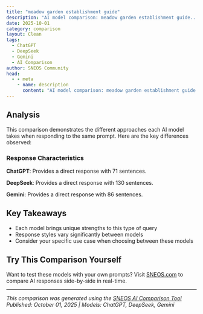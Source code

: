 ```yaml
---
title: "meadow garden establishment guide"
description: "AI model comparison: meadow garden establishment guide..."
date: 2025-10-01
category: comparison
layout: Clean
tags:
  - ChatGPT
  - DeepSeek
  - Gemini
  - AI Comparison
author: SNEOS Community
head:
  - - meta
    - name: description
      content: "AI model comparison: meadow garden establishment guide..."
---
```


<ChatComparison
  title="meadow garden establishment guide"
  prompt="meadow garden establishment guide"
  :responses='{
    "ChatGPT": "Certainly! Here\u0027s a comprehensive Meadow Garden Establishment Guide to help you create a beautiful, thriving meadow garden that supports biodiversity and adds natural beauty to your landscape.\n\n---\n\n## Meadow Garden Establishment Guide\n\n### 1. Planning Your Meadow Garden\n\n**a. Site Selection**  \n- Choose a sunny location (6\u002B hours of direct sunlight daily) for most wildflowers and grasses.  \n- Ensure good drainage; meadows don\u2019t thrive in standing water.  \n- Consider soil type: Meadows can grow in a variety of soils but often prefer well-drained, moderately fertile soil.\n\n**b. Size and Shape**  \n- Determine the area size based on your property and how much maintenance you are prepared to do.  \n- Natural, irregular shapes blend better with the environment.\n\n**c. Goals and Style**  \n- Decide if you want a formal, informal, native-only, or wildflower meadow.  \n- Consider pollinator support, wildlife habitat, cut flowers, or aesthetic appeal.\n\n---\n\n### 2. Site Preparation\n\n**a. Remove Existing Vegetation**  \n- Mow existing grass or vegetation low and remove clippings.  \n- For heavily vegetated sites, consider sheet mulching (black plastic or cardboard to kill vegetation).  \n- Alternately, herbicide treatment (glyphosate) can be used carefully to clear the site.\n\n**b. Soil Preparation**  \n- Test soil pH and fertility (optional but recommended).  \n- Soil disturbance should be minimal to preserve seedbank and microbes.  \n- Lightly till or rake soil surface to create a good seedbed.\n\n---\n\n### 3. Selecting Plants and Seeds\n\n**a. Choose Native Species**  \n- Native wildflowers and grasses adapted to your region perform best and support local wildlife.  \n- Mix of perennials and annuals for continual bloom.\n\n**b. Seed Mix Composition**  \n- Aim for a mix of 60-80% grasses and 20-40% wildflowers.  \n- Include species with staggered bloom times for season-long interest.\n\n**c. Purchase Quality Seed**  \n- Buy fresh seed from reputable suppliers.  \n- Verify purity and germination rates.\n\n---\n\n### 4. Seeding Your Meadow\n\n**a. Timing**  \n- Sow seeds in early spring or fall depending on your region\u2019s climate.\n\n**b. Seeding Rate**  \n- Follow seed supplier recommendations, typically 1-5 lbs per 1,000 sq. ft.\n\n**c. Seed Distribution**  \n- Mix seeds with sand or vermiculite for even distribution.  \n- Sow by hand or use a seed spreader.  \n\n**d. Covering Seeds**  \n- Lightly rake to cover seeds with 1/8 to 1/4 inch of soil.  \n- Avoid burying seeds too deep.\n\n**e. Rolling or Pressing**  \n- Use a roller or press the seedbed to ensure good seed-to-soil contact.\n\n---\n\n### 5. Maintenance During Establishment\n\n**a. Watering**  \n- Keep soil moist through germination (may need watering if dry).\n\n**b. Mowing**  \n- Mow to 4-6 inches before plants flower to reduce weeds in the first year.  \n- Remove clippings to prevent nutrient buildup and thatch.\n\n**c. Weed Control**  \n- Manually remove invasive or aggressive weeds.  \n- Avoid herbicides unless very targeted.\n\n---\n\n### 6. Long-Term Maintenance\n\n**a. Annual Mowing**  \n- Mow once annually in late fall or early spring to 4\u20136 inches to rejuvenate plants.\n\n**b. Weed Management**  \n- Remove invasive plants as they appear.\n\n**c. Overseeding**  \n- Every 3-5 years, overseed bare areas to maintain diversity.\n\n**d. Avoid Fertilization**  \n- Meadows thrive on low fertility soils; fertilization encourages grasses over wildflowers.\n\n---\n\n### 7. Additional Tips\n\n- **Wildlife Habitat:** Include plants that provide nectar, seeds, and shelter for pollinators and birds.  \n- **Paths:** Create walkways to enjoy the meadow without trampling plants.  \n- **Educational Signage:** Inform visitors about the importance of meadow habitats.\n\n---\n\nIf you provide your location or climate zone, I can help customize plant recommendations! Would you like that?\n\n---\n\nFeel free to ask if you want details on specific meadow seed mixes, native species lists, or any other aspect.",
    "DeepSeek": "Of course! Here is a comprehensive guide to establishing a beautiful and ecologically vibrant meadow garden, whether you\u0027re starting from lawn, a weedy patch, or bare soil.\n\n### **The Philosophy of a Meadow Garden**\nA meadow garden is a managed, naturalistic planting of primarily native grasses and flowering perennials (forbs). It\u2019s not a \u0022no-mow lawn\u0022 or a neglected patch of weeds. It\u2019s a dynamic, low-maintenance ecosystem that provides immense benefits:\n*   **Biodiversity:** Provides crucial habitat and food for pollinators, birds, and beneficial insects.\n*   **Water Conservation:** Deep roots reduce or eliminate the need for watering once established.\n*   **Low Maintenance:** No mowing, fertilizing, or chemical applications needed after the first year or two.\n*   **Beauty:** A living tapestry that changes with the seasons.\n\n---\n\n### **Step 1: Planning \u0026 Design**\n\n**1. Site Assessment:**\n*   **Sunlight:** This is the most critical factor. Most meadow plants require **full sun (6\u002B hours of direct sun)**.\n*   **Soil Type \u0026 Drainage:** Is your soil sandy (drains fast), clay (holds water), or loam (ideal)? Most meadow plants prefer well-drained soil. Observe how water behaves after a rain.\n*   **Size \u0026 Shape:** Start small if you\u0027re new. A 10\u0027 x 10\u0027 or 15\u0027 x 25\u0027 plot is manageable. Define the edges clearly.\n\n**2. Goal Setting:**\n*   **Aesthetic:** Do you want a soft, grassy look or a bold, flowery display?\n*   **Ecological:** Are you focused on butterflies, bees, or bird seed?\n*   **Functional:** Is it a buffer strip, a replacement for a hard-to-mow slope, or a focal point?\n\n**3. Plant Selection (The Fun Part!):**\nA successful meadow has a matrix of grasses that provide structure, and flowering perennials (forbs) that provide color and nectar.\n\n*   **Native Grasses (The Matrix):** These form the backbone.\n    *   ***Cool Season:*** Grow in spring/fall. (e.g., *Festuca spp.* - Fescues)\n    *   ***Warm Season:*** Grow in summer, excellent for heat/drought. (e.g., *Schizachyrium scoparium* - Little Bluestem, *Sporobolus heterolepis* - Prairie Dropseed, *Bouteloua gracilis* - Blue Grama)\n*   **Flowering Perennials - Forbs (The Color):** Choose a mix for blooms from spring to fall.\n    *   **Spring:** *Echinacea pallida* (Pale Purple Coneflower), *Baptisia australis* (Blue False Indigo), *Penstemon digitalis* (Beardtongue)\n    *   **Summer:** *Echinacea purpurea* (Purple Coneflower), *Monarda fistulosa* (Wild Bergamot), *Rudbeckia hirta* (Black-eyed Susan), *Asclepias tuberosa* (Butterfly Weed)\n    *   **Fall:** *Solidago spp.* (Goldenrod), *Symphyotrichum spp.* (Asters), *Helianthus spp.* (Sunflowers)\n*   **Regionality is Key!** Always choose plants native to your specific region. They are adapted to your climate and support local wildlife. **Consult your state\u0027s Native Plant Society or a local nursery specializing in natives.**\n\n---\n\n### **Step 2: Site Preparation (The Most Critical Step)**\n\nPoor preparation leads to a weedy, frustrating mess. **This cannot be overstated.**\n\n**Method A: Smothering / Solarization (No-Till, Organic)**\n*   **Best for:** Converting lawn or a weedy area.\n*   **Process:**\n    1.  Mow or cut the existing vegetation as short as possible.\n    2.  **Wet the area thoroughly.**\n    3.  Cover it with an opaque barrier: overlapping cardboard or 6-10 sheets of newspaper. Eliminate all light.\n    4.  Cover the cardboard/newspaper with a 3-6 inch layer of weed-free mulch (e.g., shredded wood, leaves, straw).\n*   **Timeline:** Start in spring for a fall planting, or in fall for a spring planting. This process takes **3-6 months** to kill the existing vegetation and its seeds.\n\n**Method B: Cultivation (Tilling)**\n*   **Best for:** Bare soil or areas with very aggressive weeds like Bermuda grass (which may still come back).\n*   **Process:**\n    1.  Till the soil to a depth of a few inches to uproot existing plants.\n    2.  Let the area sit for 1-2 weeks. Water lightly to encourage weed seeds to germinate.\n    3.  Till or hoe lightly again to kill these new seedlings.\n    4.  Repeat this \u0022stale seed bed\u0022 technique 2-3 times to deplete the weed seed bank.\n*   **Caution:** Tilling can bring dormant weed seeds to the surface.\n\n**Method C: Chemical (Herbicide)**\n*   **A last resort** for extremely persistent invasive weeds (e.g., Japanese Knotweed, Johnson Grass).\n*   Use a non-selective herbicide like glyphosate according to label directions. This is often the only effective method for certain invasives.\n\n---\n\n### **Step 3: Planting \u0026 Seeding**\n\n**Option 1: Seeding (Most Cost-Effective for Large Areas)**\n*   **Timing:** **Dormant Seeding** (late fall/early winter) is often best. Seeds lay dormant and germinate naturally in spring. **Early Spring** is also an option after the last frost.\n*   **Seed Mix:** Buy from a reputable native seed supplier. Ensure it has a high percentage of your desired species and low \u0022crop\u0022 or \u0022inert\u0022 filler.\n*   **Process:**\n    1.  Do NOT amend the soil with fertilizer. Meadow plants thrive in lean soil.\n    2.  Mix seeds with a damp, inert carrier like sand or vermiculite to ensure even distribution.\n    3.  Broadcast seeds evenly by hand or with a spreader.\n    4.  **Press seeds into the soil.** Do not bury them deeply. Most native seeds need light to germinate. Use a lawn roller, or simply walk over the entire area to ensure good seed-to-soil contact.\n    5.  **Lightly mulch** with a weed-free straw or compost to retain moisture and protect seeds.\n\n**Option 2: Plugs (Small Plants) - Higher Success, Faster Results**\n*   **Best for:** Smaller gardens, adding specific plants to a seeded area, or ensuring a high success rate.\n*   **Timing:** Spring or early fall, when temperatures are mild.\n*   **Process:**\n    1.  Layout your plants while still in their pots according to your design.\n    2.  Plant on a grid or in drifts. A good density is 1 plug per 1-2 square feet.\n    3.  Water each plug thoroughly after planting.\n\n**Option 3: Combination Approach**\nThis is highly effective. **Seed the matrix grasses** and then **interplant with plugs** of slower-growing, key flowering species to ensure they establish.\n\n---\n\n### **Step 4: First-Year Management (The Establishment Phase)**\n\n**This is where most people fail. Patience and diligent weeding are essential.**\n\n*   **Watering:** Keep the soil consistently moist (not soggy) until seeds germinate and seedlings are a few inches tall. After that, gradually reduce watering to encourage deep roots. Plugs will need regular water for their first season.\n*   **Weeding:** You must be able to identify desired seedlings from weeds. Weeds grow faster. **Hand-pull weeds diligently** while they are small, being careful not to disturb new seedlings.\n*   **Mowing:** For seeded meadows, mow the entire area to a height of **4-6 inches** 2-3 times during the first growing season. This helps control fast-growing annual weeds and allows light to reach the slower-growing perennial seedlings.\n*   **Patience:** A meadow planted from seed will look sparse and weedy in Year 1. This is normal. The plants are building their root systems below ground.\n\n---\n\n### **Step 5: Long-Term Stewardship**\n\n*   **Year 2 Onward:** Your meadow will begin to fill in and flower. Water only during extreme droughts.\n*   **Weeding:** Continue to spot-pull invasive weeds.\n*   **Mowing / Cutting Back:** The main maintenance task. **Once a year, in late winter or early spring (before new growth starts)**, cut the entire meadow down to 4-8 inches. Use a string trimmer, scythe, or even a lawn mower on its highest setting.\n    *   **Why?** It removes old growth, allows light to reach new sprouts, and mimics the natural disturbance of grazing or fire that native meadows evolved with.\n*   **Leave the cuttings** in place for a few weeks to allow insects to emerge, then rake them off to prevent them from smothering new growth (optional, but good for soil health if left as a thin layer).\n\n### **Common Pitfalls to Avoid**\n\n1.  **Skipping Site Prep:** This is the #1 reason for failure.\n2.  **Using Non-Native \u0022Meadow in a Can\u0022 Mixes:** These often contain aggressive annuals or non-native species that don\u0027t provide ecological benefits and may become invasive.\n3.  **Overwatering \u0026 Fertilizing:** This only encourages weeds. Meadow",
    "Gemini": "## Meadow Garden Establishment Guide: From Dream to Blooming Reality\n\nCreating a meadow garden is a rewarding endeavor that brings a touch of natural beauty and biodiversity to your landscape. However, successful establishment requires careful planning, preparation, and patience. This guide outlines the key steps to transform your vision into a vibrant, thriving meadow.\n\n**I. Planning \u0026 Site Assessment:**\n\n*   **Define Your Goals:** What do you want to achieve with your meadow? (e.g., Attract pollinators, create a low-maintenance landscape, enhance aesthetics, provide habitat for wildlife). This will influence your plant selection.\n*   **Sunlight:** Most meadow plants need at least 6-8 hours of direct sunlight per day.  Assess the amount of sun your site receives throughout the day and year.\n*   **Soil Type \u0026 Drainage:** Meadow plants generally prefer well-drained soil. Determine your soil type (sandy, loamy, clay) and drainage characteristics.  Conduct a soil test for pH and nutrient levels.\n*   **Existing Vegetation:**  Identify existing plants, especially weeds.  Aggressive weeds will need to be controlled before planting.\n*   **Size \u0026 Shape:** Decide on the size and shape of your meadow. Consider the scale of your landscape and how the meadow will integrate with existing features.\n*   **Budget:** Factor in costs for site preparation, seed or plant purchase, tools, and ongoing maintenance.\n*   **Climate:** Choose plants appropriate for your hardiness zone and local climate conditions.\n\n**II. Plant Selection:**\n\n*   **Native Species are Key:** Prioritize native plants that are adapted to your local environment and provide the most benefit to native wildlife.\n*   **Consider Bloom Time:** Select a mix of plants that bloom at different times throughout the growing season to provide continuous color and nectar/pollen sources.\n*   **Height \u0026 Texture:** Incorporate plants with varying heights and textures to create visual interest.\n*   **Pollinator Preferences:** Choose plants known to attract specific pollinators, such as butterflies, bees, or hummingbirds.\n*   **Avoid Aggressive Spreaders:** Research the growth habits of plants to avoid those that spread aggressively and can outcompete other species.\n*   **Seed Mix or Plugs:**\n    *   **Seed Mixes:** Offer a diverse and cost-effective option for large areas.  Ensure the mix is formulated for your region and soil type.\n    *   **Plugs/Plants:** Provide a faster establishment and better control over plant placement, but are more expensive.\n\n**Examples of Common Meadow Plants:** (These are examples, choose native species specific to your region)\n\n*   **Grasses:** Little Bluestem (Schizachyrium scoparium), Switchgrass (Panicum virgatum), Side-oats Grama (Bouteloua curtipendula)\n*   **Wildflowers:** Black-Eyed Susan (Rudbeckia hirta), Purple Coneflower (Echinacea purpurea), New England Aster (Symphyotrichum novae-angliae), Butterfly Milkweed (Asclepias tuberosa), Goldenrod (Solidago species), Coreopsis (Coreopsis species)\n\n**III. Site Preparation:**\n\n*   **Timing is Crucial:** Ideally, prepare the site in the late summer/early fall or early spring, depending on your planting method and climate.\n*   **Weed Control is Paramount:** This is the most critical step!\n    *   **Smothering:** Cover the area with black plastic or cardboard for several months to kill existing vegetation.  This is a slow but effective method.\n    *   **Herbicide Application:** Use a broad-spectrum herbicide (glyphosate) to kill existing vegetation. Follow all label instructions carefully.  Multiple applications may be needed. Consider organic alternatives if desired, but they often require more effort.\n    *   **Tilling:** Can be used to disrupt weed seed banks, but may also bring dormant weed seeds to the surface. Tilling is often followed by a period of fallowing and repeated weed control.\n    *   **Solarization:** Cover the area with clear plastic during the hottest part of the summer to \u0022bake\u0022 the soil and kill weeds.\n*   **Soil Amendment (If Necessary):** Based on your soil test results, amend the soil as needed.  Avoid over-fertilizing, as this can encourage weed growth.  Consider adding compost to improve drainage and fertility in poor soils.\n*   **Firm the Soil:** After preparing the soil, lightly compact it with a roller or by walking over it. This creates a firm seedbed.\n\n**IV. Planting:**\n\n*   **Timing:**\n    *   **Seed:**\n        *   **Fall Planting:** Mimics natural seed dispersal and allows for winter stratification (cold treatment) which improves germination.\n        *   **Early Spring Planting:** Allows seedlings to establish before the heat of summer.\n    *   **Plugs/Plants:** Plant in spring or fall when temperatures are moderate and soil moisture is adequate.\n*   **Seeding:**\n    *   **Broadcast Seeding:**  Mix seeds with a carrier such as sand or sawdust to ensure even distribution. Scatter the mixture evenly over the prepared soil.\n    *   **Drill Seeding:** Use a seed drill to plant seeds at a specific depth. This method is more precise and efficient, but requires specialized equipment.\n    *   **Rake Lightly:**  Gently rake the seeds into the soil to ensure good seed-to-soil contact.\n    *   **Water Gently:**  Water the newly seeded area lightly to settle the soil and encourage germination.\n*   **Planting Plugs/Plants:**\n    *   **Dig Holes:** Dig holes slightly larger than the root ball of each plant.\n    *   **Plant at Proper Depth:**  Plant the plugs/plants at the same depth they were growing in their containers.\n    *   **Water Thoroughly:**  Water immediately after planting to settle the soil and hydrate the roots.\n*   **Mulching (Optional):** Apply a thin layer of straw or other organic mulch to help retain moisture and suppress weed growth. Be careful not to smother the seeds.\n\n**V. Establishment \u0026 Maintenance:**\n\n*   **Watering:** Water regularly during the first few weeks to keep the soil consistently moist.  Once established, meadow plants are generally drought-tolerant.\n*   **Weed Control:**  Regular weeding is essential during the first year to prevent weeds from outcompeting the desired plants. Hand-pulling weeds is the most effective method.\n*   **Mowing (First Year):**  Mow the meadow to a height of 4-6 inches 2-3 times during the first year to control weeds and encourage branching. This should be done *before* the desired plants set seed.\n*   **Mowing (Subsequent Years):**  Mow the meadow once a year, typically in late fall or early spring, after the seed heads have matured and dispersed their seeds.  Leave some standing vegetation for overwintering habitat for insects and other wildlife.\n*   **Controlled Burning (Optional):**  In some areas, controlled burns can be used to manage meadows and promote native plant growth. Consult with local experts before conducting a controlled burn.\n*   **Monitor \u0026 Adjust:** Regularly monitor the meadow for signs of pests, diseases, or invasive species. Adjust your management practices as needed.\n*   **Overseeding:** If desired plants are not establishing well, consider overseeding with additional seeds in subsequent years.\n\n**VI. Important Considerations:**\n\n*   **Local Regulations:** Check local regulations regarding mowing height and weed control before establishing a meadow.\n*   **Patience:**  Meadow establishment takes time. Don\u0027t be discouraged if the meadow doesn\u0027t look perfect in the first year.  It will continue to develop and improve over time.\n*   **Learning Resources:** Consult with local native plant societies, extension offices, or experienced meadow gardeners for advice and guidance specific to your region.\n*   **Enjoy the Process:** Creating a meadow garden is a journey. Enjoy the process of watching your meadow come to life and the benefits it brings to your landscape and the environment.\n\n**This guide provides a general framework for establishing a meadow garden. Remember to adapt these guidelines to your specific site conditions, climate, and personal preferences. With careful planning and consistent effort, you can create a beautiful and thriving meadow that will provide years of enjoyment.**\n"
  }'
  published-date="18:35"
/>

## Analysis

This comparison demonstrates the different approaches each AI model takes when responding to the same prompt. Here are the key differences observed:

### Response Characteristics

**ChatGPT**: Provides a direct response with 71 sentences. 

**DeepSeek**: Provides a direct response with 130 sentences. 

**Gemini**: Provides a direct response with 86 sentences. 

## Key Takeaways

- Each model brings unique strengths to this type of query
- Response styles vary significantly between models
- Consider your specific use case when choosing between these models

## Try This Comparison Yourself

Want to test these models with your own prompts? Visit [SNEOS.com](https://sneos.com) to compare AI responses side-by-side in real-time.

---

*This comparison was generated using the [SNEOS AI Comparison Tool](https://sneos.com)*
*Published: October 01, 2025 | Models: ChatGPT, DeepSeek, Gemini*
